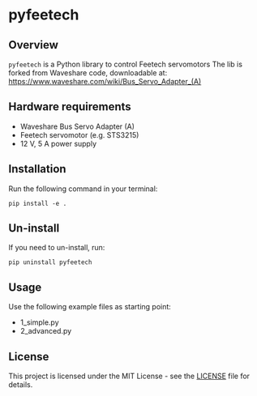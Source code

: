 # pyfeetech

## Overview
`pyfeetech` is a Python library to control Feetech servomotors
The lib is forked from Waveshare code, downloadable at: https://www.waveshare.com/wiki/Bus_Servo_Adapter_(A) 

## Hardware requirements
- Waveshare Bus Servo Adapter (A)
- Feetech servomotor (e.g. STS3215)
- 12 V, 5 A power supply

## Installation
Run the following command in your terminal:

```
pip install -e .
```

## Un-install
If you need to un-install, run:

```
pip uninstall pyfeetech
```

## Usage
Use the following example files as starting point:
- 1_simple.py
- 2_advanced.py

## License
This project is licensed under the MIT License - see the [LICENSE](LICENSE) file for details.